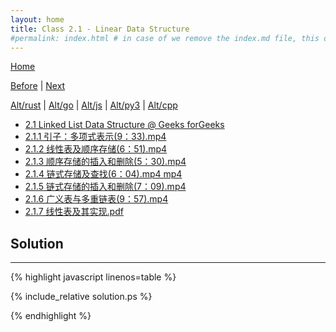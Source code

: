 ```yaml
---
layout: home
title: Class 2.1 - Linear Data Structure
#permalink: index.html # in case of we remove the index.md file, this doc will be the index page
---
```


<div class="row">
<div class="columnStmt" markdown="1">

[Home](./README.md)

[Before](./class-1.4.md) | [Next](./class-2.2.md)

[Alt/rust](./Alt_rust/README.md) | [Alt/go](./Alt_c/README.md) | [Alt/js](./Alt_js/README.html) | [Alt/py3](./Alt_py3/README.md) | [Alt/cpp](./Alt_cpp/README.md) 

-   [2.1 Linked List Data Structure  @ Geeks forGeeks](https://www.geeksforgeeks.org/data-structures/linked-list/)
-   [2.1.1 引子：多项式表示(9：33).mp4](https://data-structure.s3.us-west-1.amazonaws.com/2_%E7%AC%AC%E4%BA%8C%E8%AE%B2+%E7%BA%BF%E6%80%A7%E7%BB%93%E6%9E%84%5B%E4%BD%95%E9%92%A6%E9%93%AD%5D/2.1.1+%E5%BC%95%E5%AD%90%EF%BC%9A%E5%A4%9A%E9%A1%B9%E5%BC%8F%E8%A1%A8%E7%A4%BA(9%EF%BC%9A33).mp4)
-   [2.1.2 线性表及顺序存储(6：51).mp4](https://data-structure.s3.us-west-1.amazonaws.com/2_%E7%AC%AC%E4%BA%8C%E8%AE%B2+%E7%BA%BF%E6%80%A7%E7%BB%93%E6%9E%84%5B%E4%BD%95%E9%92%A6%E9%93%AD%5D/2.1.2+%E7%BA%BF%E6%80%A7%E8%A1%A8%E5%8F%8A%E9%A1%BA%E5%BA%8F%E5%AD%98%E5%82%A8(6%EF%BC%9A51).mp4)
-   [2.1.3 顺序存储的插入和删除(5：30).mp4](https://data-structure.s3.us-west-1.amazonaws.com/2_%E7%AC%AC%E4%BA%8C%E8%AE%B2+%E7%BA%BF%E6%80%A7%E7%BB%93%E6%9E%84%5B%E4%BD%95%E9%92%A6%E9%93%AD%5D/2.1.3+%E9%A1%BA%E5%BA%8F%E5%AD%98%E5%82%A8%E7%9A%84%E6%8F%92%E5%85%A5%E5%92%8C%E5%88%A0%E9%99%A4(5%EF%BC%9A30).mp4)
-   [2.1.4 链式存储及查找(6：04).mp4	mp4](https://data-structure.s3.us-west-1.amazonaws.com/2_%E7%AC%AC%E4%BA%8C%E8%AE%B2+%E7%BA%BF%E6%80%A7%E7%BB%93%E6%9E%84%5B%E4%BD%95%E9%92%A6%E9%93%AD%5D/2.1.4+%E9%93%BE%E5%BC%8F%E5%AD%98%E5%82%A8%E5%8F%8A%E6%9F%A5%E6%89%BE(6%EF%BC%9A04).mp4)
-   [2.1.5 链式存储的插入和删除(7：09).mp4](https://data-structure.s3.us-west-1.amazonaws.com/2_%E7%AC%AC%E4%BA%8C%E8%AE%B2+%E7%BA%BF%E6%80%A7%E7%BB%93%E6%9E%84%5B%E4%BD%95%E9%92%A6%E9%93%AD%5D/2.1.5+%E9%93%BE%E5%BC%8F%E5%AD%98%E5%82%A8%E7%9A%84%E6%8F%92%E5%85%A5%E5%92%8C%E5%88%A0%E9%99%A4(7%EF%BC%9A09).mp4)
-   [2.1.6 广义表与多重链表(9：57).mp4](https://data-structure.s3.us-west-1.amazonaws.com/2_%E7%AC%AC%E4%BA%8C%E8%AE%B2+%E7%BA%BF%E6%80%A7%E7%BB%93%E6%9E%84%5B%E4%BD%95%E9%92%A6%E9%93%AD%5D/2.1.6+%E5%B9%BF%E4%B9%89%E8%A1%A8%E4%B8%8E%E5%A4%9A%E9%87%8D%E9%93%BE%E8%A1%A8(9%EF%BC%9A57).mp4)
-   [2.1.7 线性表及其实现.pdf](https://data-structure.s3.us-west-1.amazonaws.com/0_%E6%B5%99%E6%B1%9F%E5%A4%A7%E5%AD%A6%E6%95%B0%E6%8D%AE%E7%BB%93%E6%9E%84_%E9%99%88%E8%B6%8A_%E8%AF%BE%E7%A8%8B%E6%96%87%E6%A1%A3/2.1+%E7%BA%BF%E6%80%A7%E8%A1%A8%E5%8F%8A%E5%85%B6%E5%AE%9E%E7%8E%B0.pdf)


</div>
<div class="columnSol" markdown="1">

## Solution
------

{% highlight javascript linenos=table %}

{% include_relative solution.ps %}

{% endhighlight %}

</div>
</div>
